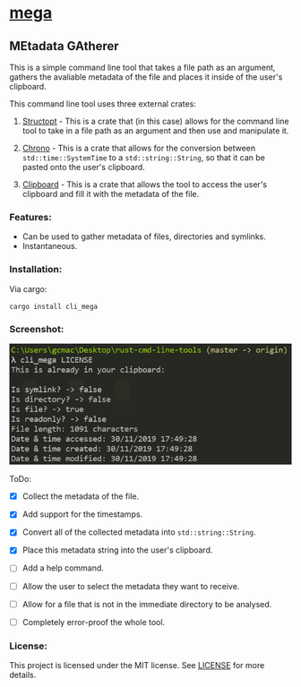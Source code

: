 # [mega](https://github.com/MetallicSquid/rust-cmd-line-tools/tree/master/mega)

## **MEtadata GAtherer**

This is a simple command line tool that takes a file path as an argument, gathers the avaliable metadata of the file and places it inside of the user's clipboard.

This command line tool uses three external crates:

1.  [Structopt](https://github.com/TeXitoi/structopt) - This is a crate that (in this case) allows for the command line tool to take in a file path as an argument and then use and manipulate it.

2.  [Chrono](https://github.com/chronotope/chrono) - This is a crate that allows for the conversion between `std::time::SystemTime` to a `std::string::String`, so that it can be pasted onto the user's clipboard.

3.  [Clipboard](https://github.com/aweinstock314/rust-clipboard) - This is a crate that allows the tool to access the user's clipboard and fill it with the metadata of the file.

### Features:

* Can be used to gather metadata of files, directories and symlinks.
* Instantaneous.

### Installation:
Via cargo:

```
cargo install cli_mega
```

### Screenshot:
![cli_mega-demonstration](https://github.com/MetallicSquid/rust-cmd-line-tools/blob/master/cli_mega-demonstration.PNG)

ToDo:

 - [x]  Collect the metadata of the file.
 
 - [x]  Add support for the timestamps. 
 
 - [x]  Convert all of the collected metadata into `std::string::String`.
 
 - [x]  Place this metadata string into the user's clipboard.
 
 - [ ]  Add a help command.
 
 - [ ]  Allow the user to select the metadata they want to receive.
 
 - [ ]  Allow for a file that is not in the immediate directory to be analysed. 
 
 - [ ]  Completely error-proof the whole tool.

### License:

This project is licensed under the MIT license. See [LICENSE](https://github.com/MetallicSquid/rust-cmd-line-tools/blob/master/LICENSE) for more details.
